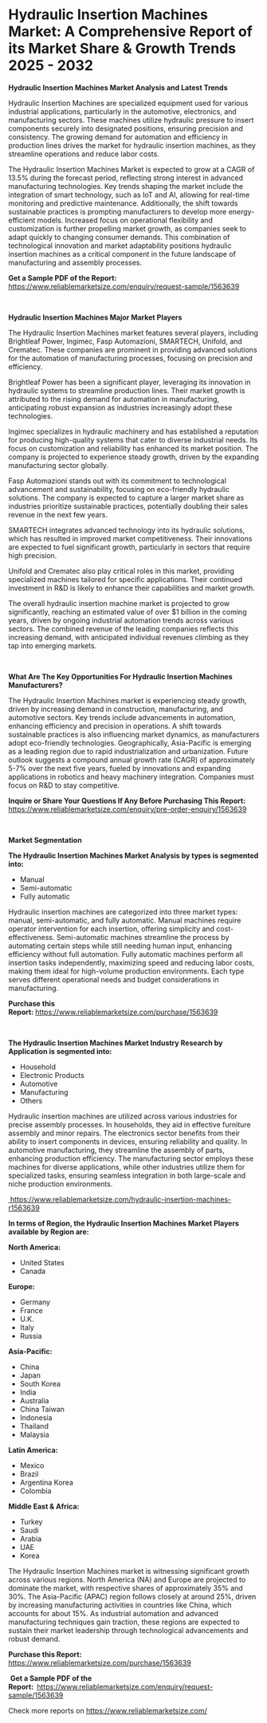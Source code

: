<p><h1>Hydraulic Insertion Machines Market: A Comprehensive Report of its Market Share & Growth Trends 2025 - 2032</h1></p><p><strong>Hydraulic Insertion Machines Market Analysis and Latest Trends</strong></p>
<p><p>Hydraulic Insertion Machines are specialized equipment used for various industrial applications, particularly in the automotive, electronics, and manufacturing sectors. These machines utilize hydraulic pressure to insert components securely into designated positions, ensuring precision and consistency. The growing demand for automation and efficiency in production lines drives the market for hydraulic insertion machines, as they streamline operations and reduce labor costs. </p><p>The Hydraulic Insertion Machines Market is expected to grow at a CAGR of 13.5% during the forecast period, reflecting strong interest in advanced manufacturing technologies. Key trends shaping the market include the integration of smart technology, such as IoT and AI, allowing for real-time monitoring and predictive maintenance. Additionally, the shift towards sustainable practices is prompting manufacturers to develop more energy-efficient models. Increased focus on operational flexibility and customization is further propelling market growth, as companies seek to adapt quickly to changing consumer demands. This combination of technological innovation and market adaptability positions hydraulic insertion machines as a critical component in the future landscape of manufacturing and assembly processes.</p></p>
<p><strong>Get a Sample PDF of the Report:&nbsp;</strong> <a href="https://www.reliablemarketsize.com/enquiry/request-sample/1563639?utm_campaign=1103&utm_medium=2&utm_source=Github&utm_content=ia&utm_term=25022025&utm_id=hydraulic-insertion-machines">https://www.reliablemarketsize.com/enquiry/request-sample/1563639</a></p>
<p>&nbsp;</p>
<p><strong>Hydraulic Insertion Machines Major Market Players</strong></p>
<p><p>The Hydraulic Insertion Machines market features several players, including Brightleaf Power, Ingimec, Fasp Automazioni, SMARTECH, Unifold, and Crematec. These companies are prominent in providing advanced solutions for the automation of manufacturing processes, focusing on precision and efficiency.</p><p>Brightleaf Power has been a significant player, leveraging its innovation in hydraulic systems to streamline production lines. Their market growth is attributed to the rising demand for automation in manufacturing, anticipating robust expansion as industries increasingly adopt these technologies. </p><p>Ingimec specializes in hydraulic machinery and has established a reputation for producing high-quality systems that cater to diverse industrial needs. Its focus on customization and reliability has enhanced its market position. The company is projected to experience steady growth, driven by the expanding manufacturing sector globally.</p><p>Fasp Automazioni stands out with its commitment to technological advancement and sustainability, focusing on eco-friendly hydraulic solutions. The company is expected to capture a larger market share as industries prioritize sustainable practices, potentially doubling their sales revenue in the next few years.</p><p>SMARTECH integrates advanced technology into its hydraulic solutions, which has resulted in improved market competitiveness. Their innovations are expected to fuel significant growth, particularly in sectors that require high precision.</p><p>Unifold and Crematec also play critical roles in this market, providing specialized machines tailored for specific applications. Their continued investment in R&D is likely to enhance their capabilities and market growth.</p><p>The overall hydraulic insertion machine market is projected to grow significantly, reaching an estimated value of over $1 billion in the coming years, driven by ongoing industrial automation trends across various sectors. The combined revenue of the leading companies reflects this increasing demand, with anticipated individual revenues climbing as they tap into emerging markets.</p></p>
<p>&nbsp;</p>
<p><strong>What Are The Key Opportunities For Hydraulic Insertion Machines Manufacturers?</strong></p>
<p><p>The Hydraulic Insertion Machines market is experiencing steady growth, driven by increasing demand in construction, manufacturing, and automotive sectors. Key trends include advancements in automation, enhancing efficiency and precision in operations. A shift towards sustainable practices is also influencing market dynamics, as manufacturers adopt eco-friendly technologies. Geographically, Asia-Pacific is emerging as a leading region due to rapid industrialization and urbanization. Future outlook suggests a compound annual growth rate (CAGR) of approximately 5-7% over the next five years, fueled by innovations and expanding applications in robotics and heavy machinery integration. Companies must focus on R&D to stay competitive.</p></p>
<p><strong>Inquire or Share Your Questions If Any Before Purchasing This Report:</strong> <a href="https://www.reliablemarketsize.com/enquiry/pre-order-enquiry/1563639?utm_campaign=1103&utm_medium=2&utm_source=Github&utm_content=ia&utm_term=25022025&utm_id=hydraulic-insertion-machines">https://www.reliablemarketsize.com/enquiry/pre-order-enquiry/1563639</a></p>
<p>&nbsp;</p>
<p><strong>Market Segmentation</strong></p>
<p><strong>The Hydraulic Insertion Machines Market Analysis by types is segmented into:</strong></p>
<p><ul><li>Manual</li><li>Semi-automatic</li><li>Fully automatic</li></ul></p>
<p><p>Hydraulic insertion machines are categorized into three market types: manual, semi-automatic, and fully automatic. Manual machines require operator intervention for each insertion, offering simplicity and cost-effectiveness. Semi-automatic machines streamline the process by automating certain steps while still needing human input, enhancing efficiency without full automation. Fully automatic machines perform all insertion tasks independently, maximizing speed and reducing labor costs, making them ideal for high-volume production environments. Each type serves different operational needs and budget considerations in manufacturing.</p></p>
<p><strong>Purchase this Report:&nbsp;</strong><a href="https://www.reliablemarketsize.com/purchase/1563639?utm_campaign=1103&utm_medium=2&utm_source=Github&utm_content=ia&utm_term=25022025&utm_id=hydraulic-insertion-machines">https://www.reliablemarketsize.com/purchase/1563639</a></p>
<p>&nbsp;</p>
<p><strong>The Hydraulic Insertion Machines Market Industry Research by Application is segmented into:</strong></p>
<p><ul><li>Household</li><li>Electronic Products</li><li>Automotive</li><li>Manufacturing</li><li>Others</li></ul></p>
<p><p>Hydraulic insertion machines are utilized across various industries for precise assembly processes. In households, they aid in effective furniture assembly and minor repairs. The electronics sector benefits from their ability to insert components in devices, ensuring reliability and quality. In automotive manufacturing, they streamline the assembly of parts, enhancing production efficiency. The manufacturing sector employs these machines for diverse applications, while other industries utilize them for specialized tasks, ensuring seamless integration in both large-scale and niche production environments.</p></p>
<p><a href="https://www.reliablemarketsize.com/hydraulic-insertion-machines-r1563639?utm_campaign=1103&utm_medium=2&utm_source=Github&utm_content=ia&utm_term=25022025&utm_id=hydraulic-insertion-machines">&nbsp;https://www.reliablemarketsize.com/hydraulic-insertion-machines-r1563639</a></p>
<p><strong>In terms of Region, the Hydraulic Insertion Machines Market Players available by Region are:</strong></p>
<p>
    <p> <strong> North America: </strong>
        <ul>
            <li>United States</li>
            <li>Canada</li>
        </ul>
        </p> 
    <p> <strong> Europe: </strong>
        <ul>
            <li>Germany</li>
            <li>France</li>
            <li>U.K.</li>
            <li>Italy</li>
            <li>Russia</li>
        </ul>
        </p> 
    <p> <strong> Asia-Pacific: </strong>
        <ul>
            <li>China</li>
            <li>Japan</li>
            <li>South Korea</li>
            <li>India</li>
            <li>Australia</li>
            <li>China Taiwan</li>
            <li>Indonesia</li>
            <li>Thailand</li>
            <li>Malaysia</li>
        </ul>
        </p> 
    <p> <strong> Latin America: </strong>
        <ul>
            <li>Mexico</li>
            <li>Brazil</li>
            <li>Argentina Korea</li>
            <li>Colombia</li>
        </ul>
        </p> 
    <p> <strong> Middle East & Africa: </strong>
        <ul>
            <li>Turkey</li>
            <li>Saudi</li>
            <li>Arabia</li>
            <li>UAE</li>
            <li>Korea</li>
        </ul>
    </p>
    </p>
<p><p>The Hydraulic Insertion Machines market is witnessing significant growth across various regions. North America (NA) and Europe are projected to dominate the market, with respective shares of approximately 35% and 30%. The Asia-Pacific (APAC) region follows closely at around 25%, driven by increasing manufacturing activities in countries like China, which accounts for about 15%. As industrial automation and advanced manufacturing techniques gain traction, these regions are expected to sustain their market leadership through technological advancements and robust demand.</p></p>
<p><strong>Purchase this Report: </strong><a href="https://www.reliablemarketsize.com/purchase/1563639?utm_campaign=1103&utm_medium=2&utm_source=Github&utm_content=ia&utm_term=25022025&utm_id=hydraulic-insertion-machines">https://www.reliablemarketsize.com/purchase/1563639</a></p>
<p>&nbsp;<strong>Get a Sample PDF of the Report:&nbsp;&nbsp;</strong><a href="https://www.reliablemarketsize.com/enquiry/request-sample/1563639?utm_campaign=1103&utm_medium=2&utm_source=Github&utm_content=ia&utm_term=25022025&utm_id=hydraulic-insertion-machines">https://www.reliablemarketsize.com/enquiry/request-sample/1563639</a></p>
<p><strong></strong></p>
<p>Check more reports on <a href="https://www.reliablemarketsize.com/?utm_campaign=1103&utm_medium=2&utm_source=Github&utm_content=ia&utm_term=25022025&utm_id=hydraulic-insertion-machines">https://www.reliablemarketsize.com/</a></p>